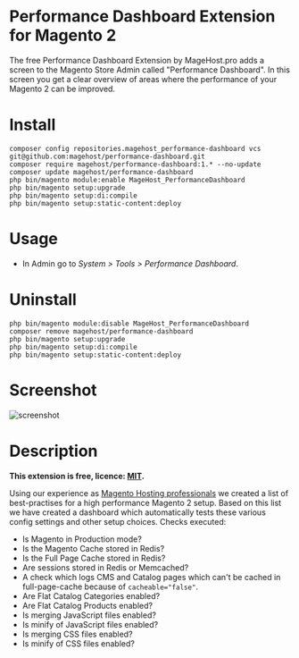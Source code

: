 Performance Dashboard Extension for Magento 2
=====================

The free Performance Dashboard Extension by MageHost.pro adds a screen to the Magento Store Admin called "Performance Dashboard". In this screen you get a clear overview of areas where the performance of your Magento 2 can be improved.

# Install #

```
composer config repositories.magehost_performance-dashboard vcs git@github.com:magehost/performance-dashboard.git
composer require magehost/performance-dashboard:1.* --no-update
composer update magehost/performance-dashboard
php bin/magento module:enable MageHost_PerformanceDashboard
php bin/magento setup:upgrade
php bin/magento setup:di:compile
php bin/magento setup:static-content:deploy
```

# Usage #

* In Admin go to _System > Tools > Performance Dashboard_.

# Uninstall #
```
php bin/magento module:disable MageHost_PerformanceDashboard
composer remove magehost/performance-dashboard
php bin/magento setup:upgrade
php bin/magento setup:di:compile
php bin/magento setup:static-content:deploy
```

# Screenshot #
![screenshot](https://raw.githubusercontent.com/magehost/performance-dashboard/master/doc/screenshot.png)

# Description #
**This extension is free, licence: [MIT](https://github.com/magehost/performance-dashboard/blob/master/LICENSE).**

Using our experience as [Magento Hosting professionals](https://magehost.pro) we created a list of best-practises for a high performance Magento 2 setup.
Based on this list we have created a dashboard which automatically tests these various config settings and other setup choices.
Checks executed:

* Is Magento in Production mode?
* Is the Magento Cache stored in Redis?
* Is the Full Page Cache stored in Redis?
* Are sessions stored in Redis or Memcached?
* A check which logs CMS and Catalog pages which can't be cached in full-page-cache because of `cacheable="false"`.
* Are Flat Catalog Categories enabled?
* Are Flat Catalog Products enabled?
* Is merging JavaScript files enabled?
* Is minify of JavaScript files enabled?
* Is merging CSS files enabled?
* Is minify of CSS files enabled?
